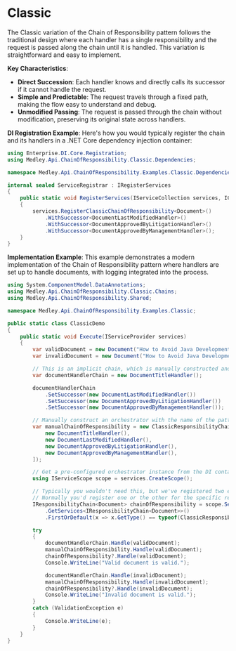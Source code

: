 # Classic

The Classic variation of the Chain of Responsibility pattern follows the traditional design where each handler has a single responsibility 
and the request is passed along the chain until it is handled. This variation is straightforward and easy to implement.

**Key Characteristics**:
- **Direct Succession**: Each handler knows and directly calls its successor if it cannot handle the request.
- **Simple and Predictable**: The request travels through a fixed path, making the flow easy to understand and debug.
- **Unmodified Passing**: The request is passed through the chain without modification, preserving its original state across handlers.

**DI Registration Example**:
Here's how you would typically register the chain and its handlers in a .NET Core dependency injection container:

```csharp
using Enterprise.DI.Core.Registration;
using Medley.Api.ChainOfResponsibility.Classic.Dependencies;

namespace Medley.Api.ChainOfResponsibility.Examples.Classic.Dependencies;

internal sealed ServiceRegistrar : IRegisterServices
{
    public static void RegisterServices(IServiceCollection services, IConfiguration configuration)
    {
        services.RegisterClassicChainOfResponsibility<Document>()
            .WithSuccessor<DocumentLastModifiedHandler>()
            .WithSuccessor<DocumentApprovedByLitigationHandler>()
            .WithSuccessor<DocumentApprovedByManagementHandler>();
    }
}
```

**Implementation Example**:
This example demonstrates a modern implementation of the Chain of Responsibility pattern where handlers are set up to handle documents, with logging integrated into the process.

```csharp
using System.ComponentModel.DataAnnotations;
using Medley.Api.ChainOfResponsibility.Classic.Chains;
using Medley.Api.ChainOfResponsibility.Shared;

namespace Medley.Api.ChainOfResponsibility.Examples.Classic;

public static class ClassicDemo
{
    public static void Execute(IServiceProvider services)
    {
        var validDocument = new Document("How to Avoid Java Development", DateTimeOffset.UtcNow, true, true);
        var invalidDocument = new Document("How to Avoid Java Development", DateTimeOffset.UtcNow, false, true);

        // This is an implicit chain, which is manually constructed and defined.
        var documentHandlerChain = new DocumentTitleHandler();

        documentHandlerChain
            .SetSuccessor(new DocumentLastModifiedHandler())
            .SetSuccessor(new DocumentApprovedByLitigationHandler())
            .SetSuccessor(new DocumentApprovedByManagementHandler());

        // Manually construct an orchestrator with the name of the pattern.
        var manualChainOfResponsibility = new ClassicResponsibilityChain<Document>([
            new DocumentTitleHandler(),
            new DocumentLastModifiedHandler(),
            new DocumentApprovedByLitigationHandler(),
            new DocumentApprovedByManagementHandler(),
        ]);

        // Get a pre-configured orchestrator instance from the DI container.
        using IServiceScope scope = services.CreateScope();

        // Typically you wouldn't need this, but we've registered two examples (classic and modern).
        // Normally you'd register one or the other for the specific request type.
        IResponsibilityChain<Document> chainOfResponsibility = scope.ServiceProvider
            .GetServices<IResponsibilityChain<Document>>()
            .FirstOrDefault(x => x.GetType() == typeof(ClassicResponsibilityChain<Document>));

        try
        {
            documentHandlerChain.Handle(validDocument);
            manualChainOfResponsibility.Handle(validDocument);
            chainOfResponsibility?.Handle(validDocument);
            Console.WriteLine("Valid document is valid.");

            documentHandlerChain.Handle(invalidDocument);
            manualChainOfResponsibility.Handle(invalidDocument);
            chainOfResponsibility?.Handle(invalidDocument);
            Console.WriteLine("Invalid document is valid.");
        }
        catch (ValidationException e)
        {
            Console.WriteLine(e);
        }
    }
}
```